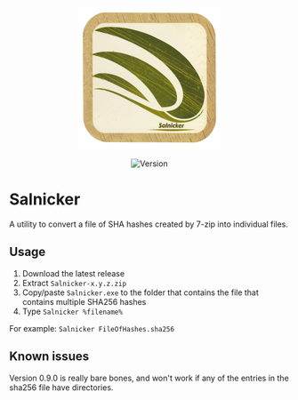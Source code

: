<!-- Last updated: 240404 -->

<div align="center">

 ![](./.github/Images/Logos/Salnicker-logo_256x256.png)

 ![Version](https://img.shields.io/badge/VERSION-0.9.0-lightgreen?style=for-the-badge)

</div>

# Salnicker

A utility to convert a file of SHA hashes created by 7-zip into individual files.

## Usage

1. Download the latest release
2. Extract `Salnicker-x.y.z.zip`
3. Copy/paste `Salnicker.exe` to the folder that contains the file that contains multiple SHA256 hashes
4. Type `Salnicker %filename%`

For example: `Salnicker FileOfHashes.sha256`

## Known issues

Version 0.9.0 is really bare bones, and won't work if any of the entries in the sha256 file have directories.
